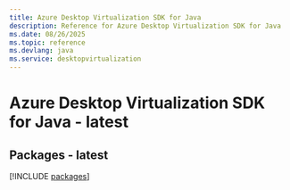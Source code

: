 ```yaml
---
title: Azure Desktop Virtualization SDK for Java
description: Reference for Azure Desktop Virtualization SDK for Java
ms.date: 08/26/2025
ms.topic: reference
ms.devlang: java
ms.service: desktopvirtualization
---
```

# Azure Desktop Virtualization SDK for Java - latest
## Packages - latest
[!INCLUDE [packages](desktop-virtualization-index.md)]